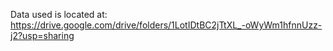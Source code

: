 Data used is located at: https://drive.google.com/drive/folders/1LotIDtBC2jTtXL_-oWyWm1hfnnUzz-j2?usp=sharing
